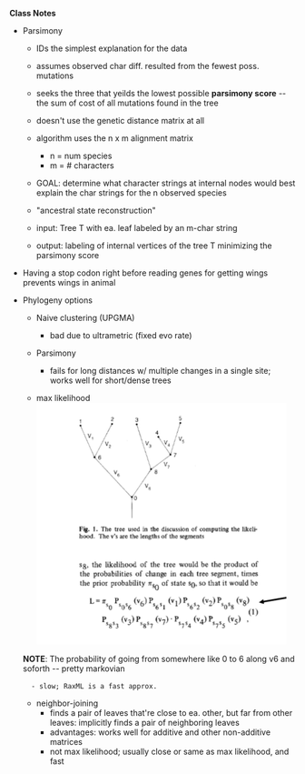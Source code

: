 **Class Notes**

- Parsimony
    - IDs the simplest explanation for the data
    - assumes observed char diff. resulted from the fewest poss. mutations
    - seeks the three that yeilds the lowest possible **parsimony score** -- the sum of cost of all mutations found in the tree
    - doesn't use the genetic distance matrix at all

    - algorithm uses the n x m alignment matrix
        - n = num species
        - m = # characters
    - GOAL: determine what character strings at internal nodes would best explain the char strings for the n observed species
    - "ancestral state reconstruction"

    - input: Tree T with ea. leaf labeled by an m-char string
    - output: labeling of internal vertices of the tree T minimizing the parsimony score

- Having a stop codon right before reading genes for getting wings prevents wings in animal

- Phylogeny options
    - Naive clustering (UPGMA)
        - bad due to ultrametric (fixed evo rate)

    - Parsimony
        - fails for long distances w/ multiple changes in a single site; works well for short/dense trees
    
    - max likelihood
    ![Max Likelihood Tree](./images/10-25-2023/max%20likelihood%20tree.png)  

    **NOTE**: The probability of going from somewhere like 0 to 6 along v6 and soforth -- pretty markovian

        - slow; RaxML is a fast approx.

    - neighbor-joining
        - finds a pair of leaves that're close to ea. other, but far from other leaves: implicitly finds a pair of neighboring leaves
        - advantages: works well for additive and other non-additive matrices
        - not max likelihood; usually close or same as max likelihood, and fast